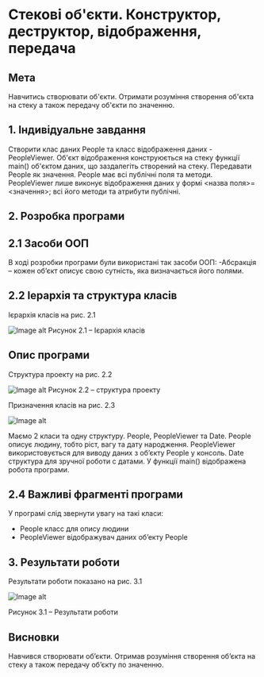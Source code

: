 ﻿# Стекові об'єкти. Конструктор, деструктор, відображення, передача
 
## Мета 
 
Навчитись створювати об'єкти. Отримати розуміння створення об'єкта на стеку а також передачу об'єкти по значенню.
 
## 1. Індивідуальне завдання 
 
Створити клас даних People та класс відображення даних - PeopleViewer. Об'єкт відображення конструюється на стеку функції main() об'єктом даних, що заздалегіть створений на стеку. Передавати People як значення. People має всі публічні поля та методи. PeopleViewer лише виконує відображення даних у формі <назва поля>=<значення>; всі його методи та атрибути публічні. 
## 2. Розробка програми 
## 2.1 Засоби ООП
В ході розробки програми були використані так засоби ООП:
   -Абсракція – кожен об’єкт описує свою сутність, яка визначається його полями.
## 2.2 Іерархія та структура класів
Ієрархія класів на рис. 2.1

![Image alt](https://raw.githubusercontent.com/kit25a/se-cpp/master/shazhko-artem/doc/shahzko01/source/image1.png)
Рисунок 2.1 – Ієрархія класів

## Опис програми
Структура проекту на рис. 2.2

![Image alt](https://raw.githubusercontent.com/kit25a/se-cpp/master/shazhko-artem/doc/shahzko01/source/image2.png)
 Рисунок 2.2 – структура проекту
 
 Призначення класів на рис. 2.3

![Image alt](https://raw.githubusercontent.com/kit25a/se-cpp/master/shazhko-artem/doc/shahzko01/source/image3.png)
 
 Маємо 2 класи та одну структуру. People, PeopleViewer та Date. People описує людину, тобто ріст, вагу та дату народження. PeopleViewer використовується для виводу даних з об’єкту People у консоль. Date структура для зручної роботи с датами. У функції main() відображена робота програми.
 
 ## 2.4 Важливі фрагменті програми
 У програмі слід звернути увагу на такі класи:
  - People класс для опису людини
  - PeopleViewer відображувач даних об’екту People
  
  ## 3. Результати роботи
  Результати роботи показано на рис. 3.1
  
![Image alt](https://raw.githubusercontent.com/kit25a/se-cpp/master/shazhko-artem/doc/shahzko01/source/image4.png)

  Рисунок 3.1 – Результати роботи
  
  ## Висновки
  Навчився створювати об’єкти. Отримав розуміння створення об’єкта на стеку а також передачу об’єкту по значенню.
